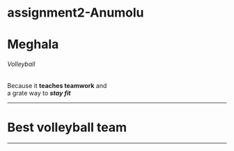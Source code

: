 # assignment2-Anumolu
# Meghala
###### Volleyball
Because it **teaches teamwork** and <br> a grate way to ***stay fit***

---

# Best volleyball team

---
